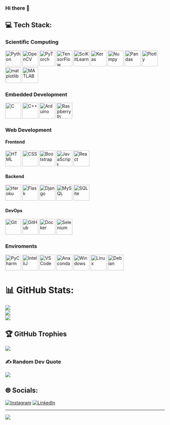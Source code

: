 ### Hi there 👋

<!-- # 💫 About Me:
- 🔭 Im currently working on embedded systems projects.<br>
- 👯 Im looking to collaborate on anything cool.<br>
- 🤔 Im looking for help with advancing my programing skills.<br>
- 🌱 Im currently learning Biomedical Engineering.<br>
- 💬 Ask me about my latest project!<br>
- ⚡ Fun fact: I have 6 years of working experience as a Mechanical Engineer. --->

## 💻 Tech Stack:

<div>
  <h3>Scientific Computing</h3>
  <img src="https://cdn.jsdelivr.net/gh/devicons/devicon@latest/icons/python/python-original.svg" width="50" title="Python"/>
  <img src="https://cdn.jsdelivr.net/gh/devicons/devicon@latest/icons/opencv/opencv-original.svg" width="50" title="OpenCV"/>
  <img src="https://cdn.jsdelivr.net/gh/devicons/devicon@latest/icons/pytorch/pytorch-original.svg" width="50" title="PyTorch"/>
  <img src="https://cdn.jsdelivr.net/gh/devicons/devicon@latest/icons/tensorflow/tensorflow-original.svg" width="50" title="TensorFlow"/>
  <img src="https://cdn.jsdelivr.net/gh/devicons/devicon@latest/icons/scikitlearn/scikitlearn-original.svg" width="50" title="SciKitLearn"/>
  <img src="https://cdn.jsdelivr.net/gh/devicons/devicon@latest/icons/keras/keras-original.svg" width="50" title="Keras"/>
  <img src="https://cdn.jsdelivr.net/gh/devicons/devicon@latest/icons/numpy/numpy-original.svg" width="50" title="Numpy"/>
  <img src="https://cdn.jsdelivr.net/gh/devicons/devicon@latest/icons/pandas/pandas-original.svg" width="50" title="Pandas"/>
  <img src="https://cdn.jsdelivr.net/gh/devicons/devicon@latest/icons/plotly/plotly-original.svg" width="50" title="Plotly"/>
  <img src="https://cdn.jsdelivr.net/gh/devicons/devicon@latest/icons/matplotlib/matplotlib-original.svg" width="50" title="matplotlib"/>
  <img src="https://cdn.jsdelivr.net/gh/devicons/devicon@latest/icons/matlab/matlab-original.svg" width="50" title="MATLAB"/>
</div>

<div>
  <h3>Embedded Development</h3>
  <img src="https://cdn.jsdelivr.net/gh/devicons/devicon@latest/icons/c/c-original.svg" width="50" title="C"/>
  <img src="https://cdn.jsdelivr.net/gh/devicons/devicon@latest/icons/cplusplus/cplusplus-original.svg" width="50" title="C++"/>
  <img src="https://cdn.jsdelivr.net/gh/devicons/devicon@latest/icons/arduino/arduino-original.svg" width="50" title="Arduino"/>
  <img src="https://cdn.jsdelivr.net/gh/devicons/devicon@latest/icons/raspberrypi/raspberrypi-original.svg" width="50" title="Raspberry Pi"/>
</div>
</div>

<div>
  <h3>Web Development</h3>
  <h4>Frontend</h4>
  <div>
    <img src="https://cdn.jsdelivr.net/gh/devicons/devicon@latest/icons/html5/html5-original.svg" width="50" title="HTML"/>
    <img src="https://cdn.jsdelivr.net/gh/devicons/devicon@latest/icons/css3/css3-original.svg" width="50" title="CSS"/>
    <img src="https://cdn.jsdelivr.net/gh/devicons/devicon@latest/icons/bootstrap/bootstrap-original.svg" width="50" title="Bootstrap"/>
    <img src="https://cdn.jsdelivr.net/gh/devicons/devicon@latest/icons/javascript/javascript-original.svg" width="50" title="JavaScript"/>
    <img src="https://cdn.jsdelivr.net/gh/devicons/devicon@latest/icons/react/react-original.svg" width="50" title="React"/>
  </div>
  <h4>Backend</h4>
  <div>
    <img src="https://cdn.jsdelivr.net/gh/devicons/devicon@latest/icons/heroku/heroku-original.svg" width="50" title="Heroku"/>
    <img src="https://cdn.buttercms.com/w8lc0UqsQCnPG0Ax6aiM" width="50" title="Flask"/>
    <img src="https://www.svgviewer.dev/static-svgs/475949/django.svg" width="50" title="Django"/>
    <img src="https://cdn.jsdelivr.net/gh/devicons/devicon@latest/icons/mysql/mysql-original.svg" width="50" title="MySQL"/>
    <img src="https://cdn.jsdelivr.net/gh/devicons/devicon@latest/icons/sqlite/sqlite-original.svg" width="50" title="SQLite"/>
  </div>
</div>

<div>
  <h4>DevOps</h4>
  <img src="https://cdn.jsdelivr.net/gh/devicons/devicon@latest/icons/git/git-original.svg" width="50" title="Git"/>
  <img src="https://www.svgrepo.com/show/475654/github-color.svg" width="50" title="GitHub"/>
  <img src="https://cdn.jsdelivr.net/gh/devicons/devicon@latest/icons/docker/docker-original.svg" width="50" title="Docker"/>
  <img src="https://cdn.jsdelivr.net/gh/devicons/devicon@latest/icons/selenium/selenium-original.svg" width="50" title="Selenium"/>
</div>

<div>
  <h3>Enviroments</h3>
  <img src="https://cdn.jsdelivr.net/gh/devicons/devicon@latest/icons/pycharm/pycharm-original.svg" width="50" title="PyCharm"/>
  <img src="https://cdn.jsdelivr.net/gh/devicons/devicon@latest/icons/intellij/intellij-original.svg" width="50" title="IntelliJ"/>  
  <img src="https://cdn.jsdelivr.net/gh/devicons/devicon@latest/icons/vscode/vscode-original.svg" width="50" title="VS Code"/>
  <img src="https://cdn.jsdelivr.net/gh/devicons/devicon@latest/icons/anaconda/anaconda-original.svg" width="50" title="Anaconda"/>
  <img src="https://cdn.jsdelivr.net/gh/devicons/devicon@latest/icons/windows11/windows11-original.svg" width="50" title="Windows"/>
  <img src="https://cdn.jsdelivr.net/gh/devicons/devicon@latest/icons/linux/linux-original.svg" width="50" title="Linux"/>
  <img src="https://cdn.jsdelivr.net/gh/devicons/devicon@latest/icons/debian/debian-original.svg" width="50" title="Debian"/>
</div>

# 📊 GitHub Stats:
![](https://github-readme-stats.vercel.app/api?username=cgrundman&theme=dark&hide_border=false&include_all_commits=false&count_private=false)<br/>
![](https://github-readme-streak-stats.herokuapp.com/?user=cgrundman&theme=dark&hide_border=false)<br/>
![](https://github-readme-stats.vercel.app/api/top-langs/?username=cgrundman&theme=dark&hide_border=false&include_all_commits=false&count_private=false&layout=compact&hide=jupyter%20notebook)

## 🏆 GitHub Trophies
![](https://github-profile-trophy.vercel.app/?username=cgrundman&theme=darkhub&no-frame=false&no-bg=false&margin-w=4)

### ✍️ Random Dev Quote
![](https://quotes-github-readme.vercel.app/api?type=horizontal&theme=radical)

## 🌐 Socials:
[![Instagram](https://img.shields.io/badge/Instagram-%23E4405F.svg?logo=Instagram&logoColor=white)](https://instagram.com/ctgrundm) 
[![LinkedIn](https://img.shields.io/badge/LinkedIn-%230077B5.svg?logo=linkedin&logoColor=white)](https://linkedin.com/in/christian-grundman) 

---
[![](https://visitcount.itsvg.in/api?id=cgrundman&icon=0&color=0)](https://visitcount.itsvg.in)

<!-- Proudly created with GPRM ( https://gprm.itsvg.in ) -->
